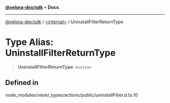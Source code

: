 [**@velora-dex/sdk**](../../README.md) • **Docs**

***

[@velora-dex/sdk](../../globals.md) / [\<internal\>](../README.md) / UninstallFilterReturnType

# Type Alias: UninstallFilterReturnType

> **UninstallFilterReturnType**: `boolean`

## Defined in

node\_modules/viem/\_types/actions/public/uninstallFilter.d.ts:10
